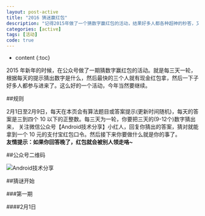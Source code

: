 ```yaml
---
layout: post-active
title: "2016 猜迷赢红包"
description: "记得2015年做了一个猜数字赢红包的活动，结果好多人都各种超神的秒答，又一次还找出了题目的一个 BUG 。"
categories: [active]
tags: [活动]
code: true
---
```

* content
{:toc}

2015 年新年的时候，在公众号做了一期猜数字赢红包的活动。就是每三天一轮，根据每天的提示猜出数字是什么，然后最快的三个人就有现金红包拿，然后一下子好多人都参与进来了。这么好的一个活动，今年当然要继续。    

##规则

 2月1日至2月9日，每天在本页会有算法题目或答案提示(更新时间随机)，每天的答案是三到四个 10 以下的正整数。每三天为一轮，你要把三天的(9-12个)数字猜出来，
关注微信公众号【Android技术分享】小红人，回复你猜出的答案，猜对就能拿到一个 10 元的支付宝红包口令。然后接下来你要做什么就是你的事了。    
**友情提示：如果你回答晚了，红包就会被别人领走咯~**

##公众号二维码  

![Android技术分享](http://www.kymjs.com/images/qrcode.jpg)

##猜谜开始

###第一期

####2月1日

